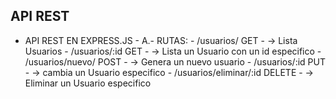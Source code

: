 ## **API REST**

- API REST EN EXPRESS.JS - A.- RUTAS: - /usuarios/ GET - -> Lista Usuarios - /usuarios/:id GET - -> Lista un Usuario con un id especifico - /usuarios/nuevo/ POST - -> Genera un nuevo usuario - /usuarios/:id PUT - -> cambia un Usuario especifico - /usuarios/eliminar/:id DELETE - -> Eliminar un Usuario especifico
